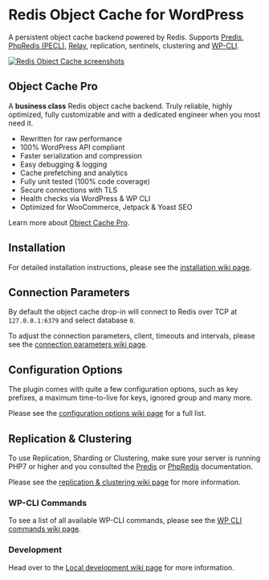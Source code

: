 # Redis Object Cache for WordPress

A persistent object cache backend powered by Redis. Supports [Predis](https://github.com/predis/predis/), [PhpRedis (PECL)](https://github.com/phpredis/phpredis), [Relay](https://relaycache.com), replication, sentinels, clustering and [WP-CLI](http://wp-cli.org/).

[![Redis Object Cache screenshots](/.wordpress-org/collage-sm.jpg?raw=true)](/.wordpress-org/collage.png?raw=true)

## Object Cache Pro

A **business class** Redis object cache backend. Truly reliable, highly optimized, fully customizable and with a dedicated engineer when you most need it.

* Rewritten for raw performance
* 100% WordPress API compliant
* Faster serialization and compression
* Easy debugging & logging
* Cache prefetching and analytics
* Fully unit tested (100% code coverage)
* Secure connections with TLS
* Health checks via WordPress & WP CLI
* Optimized for WooCommerce, Jetpack & Yoast SEO

Learn more about [Object Cache Pro](https://objectcache.pro/?ref=oss&amp;utm_source=wp-plugin&amp;utm_medium=readme).

## Installation

For detailed installation instructions, please see the [installation wiki page](https://github.com/rhubarbgroup/redis-cache/wiki/Installation).

## Connection Parameters

By default the object cache drop-in will connect to Redis over TCP at `127.0.0.1:6379` and select database `0`.

To adjust the connection parameters, client, timeouts and intervals, please see the [connection parameters wiki page](https://github.com/rhubarbgroup/redis-cache/wiki/Connection-Parameters).

## Configuration Options

The plugin comes with quite a few configuration options, such as key prefixes, a maximum time-to-live for keys, ignored group and many more.

Please see the [configuration options wiki page](https://github.com/rhubarbgroup/redis-cache/wiki/Configuration-Options) for a full list.

## Replication & Clustering

To use Replication, Sharding or Clustering, make sure your server is running PHP7 or higher and you consulted the [Predis](https://github.com/predis/predis) or [PhpRedis](https://github.com/phpredis/phpredis) documentation.

Please see the [replication & clustering wiki page](https://github.com/rhubarbgroup/redis-cache/wiki/Replication-&-Clustering) for more information.

### WP-CLI Commands

To see a list of all available WP-CLI commands, please see the [WP CLI commands wiki page](https://github.com/rhubarbgroup/redis-cache/wiki/WP-CLI-Commands).

### Development

Head over to the [Local development wiki page](https://github.com/rhubarbgroup/redis-cache/wiki/Local-Development) for more information.
